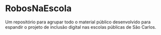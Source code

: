 # RobosNaEscola
Um repositório para agrupar todo o material público desenvolvido para espandir o projeto de inclusão digital nas escolas públicas de São Carlos.
